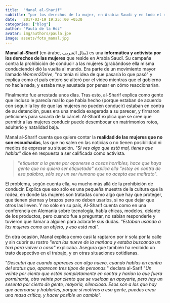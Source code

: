 ```yaml
---
title:  "Manal al-Sharif"
subtitle: "por los derechos de la mujer, en Arabia Saudi y en todo el mundo"
date:   2017-03-19 19:25::00 +0530
categories: ["blog"]
author: "Paula de la Hoz"
avatar: img/authors/paula.jpe
image: assets/foto_manal.jpg
---
```


**Manal al-Sharif**  (en árabe, منال الشريف‎‎) es una **informática y activista por los derechos de las mujeres** que reside en Arabia Saudí. Su campaña contra la prohibición de conducir a las mujeres (grabándose ella misma conduciendo) dió la vuelta al mundo. Era parte de un movimiento mayor llamado _Women2Drive_, "no tenía ni idea de que pasaría lo que pasó" y explica como el país entero se alteró por el video mientras que el gobierno no hacía nada, y estaba muy asustada por pensar en cómo reaccionarían. 

Finalmente fue arrestada unos días. Tras esto, al-Sharif explica como gente que incluso le parecía mal lo que había hecho (porque estaban de acuerdo con seguir la ley de que las mujeres no pueden conducir) estaban en contra de su detención, pues era una medida exagerada a su parecer, y firmaron peticiones para sacarla de la cárcel. Al-Sharif explica que se cree que permitir a las mujeres conducir puede desembocar en matrimonios rotos, adulterio y natalidad baja.  

Manal al-Sharif cuenta que quiere contar la **realidad de las mujeres que no son escuchadas**, las que no salen en las noticias o no tienen posibilidad ni medios de expresar su situación. _"Si ves algo que está mal, tienes que hablar"_ dice en respuesta a ser calificada como activista.


> "_etiquetar a la gente por oponerse a cosas horribles, hace que haya gente que no quiera ser etiquetada" explica ella "estoy en contra de esa palabra, sólo soy un ser humano que no acepta ese maltrato_". 

El problema, según cuenta ella, va mucho más allá de la prohibición de conducir. Explica que eso sólo es una pequeña muestra de la cultura que la rodea, en donde las mujeres son tratadas como algo que hay que proteger, que tienen piernas y brazos pero no deben usarlos, si no que dejar que otros las lleven. Y no sólo en su país, Al-Sharif cuenta como en una conferencia en Alemania sobre tecnología, había chicas, modelos, delante de los productos, pero cuando fue a preguntar, no sabían responderle y tuvieron que llamar a alguien para aclararle sus dudas. _"Estaban usando a las mujeres como un objeto, y eso está mal"_. 

En otra ocasión, Manal explica como casi la raptaron por ir sola por la calle y sin cubrir su rostro _"eran las nueve de la mañana y estaba buscando un taxi para volver a casa"_ explicaba. Asegura que también ha recibido un trato despectivo en el trabajo, y en otras situaciones cotidianas. 

"_Descubrí que cuando apareces con algo nuevo, cuando hablas en contra del status quo, aparecen tres tipos de personas._" declara al-Sarif "_Un veinte por ciento que están completamente en contra y harían lo que fuera porminarte, otro veinte por ciento que se vuelcan en apoyarte, pero hay un sesenta por cierto de gente, mayoría, silenciosa. Esos son a los que hay que acercarse y hablarles, porque si motivas a esa gente, puedes crear una masa crítica, y hacer posible un cambio_". 
